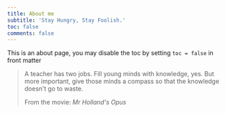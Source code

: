 ```yaml
---
title: About me
subtitle: 'Stay Hungry, Stay Foolish.'
toc: false
comments: false
---
```


This is an about page, you may disable the toc by setting `toc = false` in front matter

> A teacher has two jobs. Fill young minds with knowledge, yes. But more important, give those minds a compass so that the knowledge doesn't go to waste.
> <footer>From the movie: 
>   <cite>Mr Holland's Opus</cite>
> </footer>  
